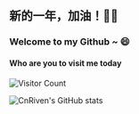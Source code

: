 ## 新的一年，加油！💪🏻

### Welcome to my Github ~ 😄

<!--
**CnRiven/CnRiven** is a ✨ _special_ ✨ repository because its `README.md` (this file) appears on your GitHub profile.

Here are some ideas to get you started:

- 🔭 I’m currently working on ...
- 🌱 I’m currently learning ...
- 👯 I’m looking to collaborate on ...
- 🤔 I’m looking for help with ...
- 💬 Ask me about ...
- 📫 How to reach me: ...
- 😄 Pronouns: ...
- ⚡ Fun fact: ...
-->
#### Who are you to visit me today
![Visitor Count](https://profile-counter.glitch.me/CnRiven/count.svg)

![CnRiven's GitHub stats](https://github-readme-stats.vercel.app/api?username=CnRiven&show_icons=true&theme=tokyonight)
